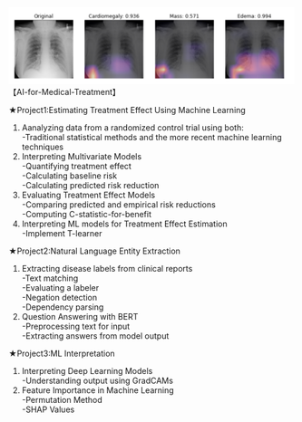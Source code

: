 ![image](https://github.com/Duffy617/AI-for-Medical-Treatment/blob/master/Compute%20GRADCAM.png)<br />
【AI-for-Medical-Treatment】

★Project1:Estimating Treatment Effect Using Machine Learning <br />

1. Aanalyzing data from a randomized control trial using both: <br />
-Traditional statistical methods and the more recent machine learning techniques <br />
2. Interpreting Multivariate Models <br />
-Quantifying treatment effect <br />
-Calculating baseline risk <br />
-Calculating predicted risk reduction <br />
3. Evaluating Treatment Effect Models <br />
-Comparing predicted and empirical risk reductions <br />
-Computing C-statistic-for-benefit <br />
4. Interpreting ML models for Treatment Effect Estimation <br />
-Implement T-learner <br />

★Project2:Natural Language Entity Extraction <br />

1. Extracting disease labels from clinical reports <br />
-Text matching <br />
-Evaluating a labeler <br />
-Negation detection <br />
-Dependency parsing <br />
2. Question Answering with BERT <br />
-Preprocessing text for input <br />
-Extracting answers from model output <br />

★Project3:ML Interpretation <br />

1. Interpreting Deep Learning Models <br />
-Understanding output using GradCAMs <br />
2. Feature Importance in Machine Learning <br />
-Permutation Method <br />
-SHAP Values <br />
